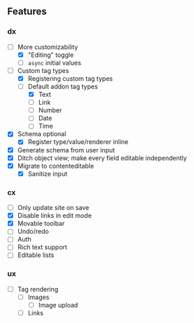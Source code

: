 ## Features

### dx

- [ ] More customizability
  - [x] "Editing" toggle
  - [ ] `async` initial values
- [ ] Custom tag types
  - [x] Registering custom tag types
  - [ ] Default addon tag types
    - [x] Text
    - [ ] Link
    - [ ] Number
    - [ ] Date
    - [ ] Time
- [x] Schema optional
  - [x] Register type/value/renderer inline
- [x] Generate schema from user input
- [x] Ditch object view; make every field editable independently
- [x] Migrate to contenteditable
  - [x] Sanitize input

### cx

- [ ] Only update site on save
- [x] Disable links in edit mode
- [x] Movable toolbar
- [ ] Undo/redo
- [ ] Auth
- [ ] Rich text support
- [ ] Editable lists

### ux

- [ ] Tag rendering
  - [ ] Images
    - [ ] Image upload
  - [ ] Links
